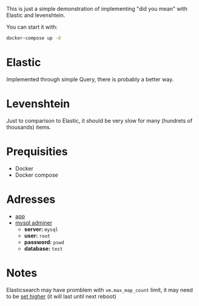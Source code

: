 This is just a simple demonstration of implementing "did you mean" with 
Elastic and levenshtein.

You can start it with:
```bash
docker-compose up -d
```

# Elastic

Implemented through simple Query, there is probably a better way.

# Levenshtein

Just to comparison to Elastic, it should be very slow for many (hundrets of thousands) items.

# Prequisities

 - Docker 
 - Docker compose
 
# Adresses

 - [app](http://localhost:888/)
 - [mysql adminer](http://localhost:888/adminer.php)
    - **server:** `mysql`
    - **user:** `root`
    - **password:** `pswd`
    - **database:** `test`


# Notes

Elasticsearch may have promblem with `vm.max_map_count` limit, it may 
need to be [set higher](https://www.elastic.co/guide/en/elasticsearch/reference/5.0/docker.html#docker-cli-run-prod-mode) 
(it will last until next reboot)
